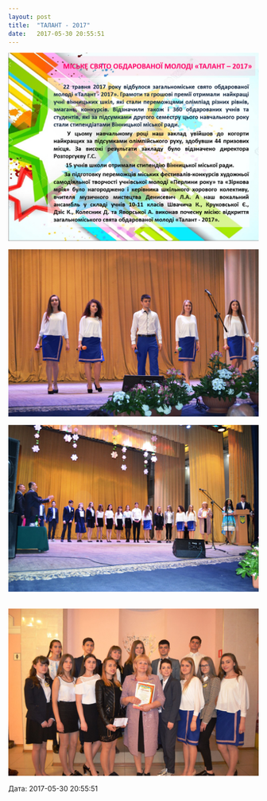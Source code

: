 ```yaml
---
layout: post
title:  "ТАЛАНТ - 2017"
date:   2017-05-30 20:55:51
---
```

![](/assets/tiger-1496166699.png)

![](/assets/tiger-1496166896.jpg)

![](/assets/tiger-1496166916.jpg)

 ![](/assets/tiger-1496166935.jpg)

  
Дата: 2017-05-30 20:55:51